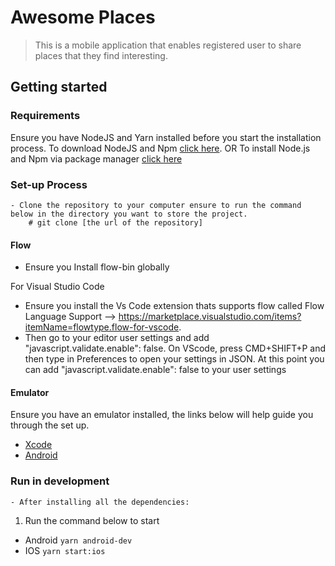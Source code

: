 # Awesome Places

> This is a mobile application that enables registered user to share places that they find interesting.

## Getting started

### Requirements

Ensure you have NodeJS and Yarn installed before you start the installation process.
To download NodeJS and Npm [click here](https://nodejs.org/en/download/). OR To install Node.js and Npm via package manager [click here](https://nodejs.org/en/download/package-manager/)

### Set-up Process

```
- Clone the repository to your computer ensure to run the command below in the directory you want to store the project.
    # git clone [the url of the repository]
```

#### Flow

- Ensure you Install flow-bin globally

For Visual Studio Code

- Ensure you install the Vs Code extension thats supports flow called Flow Language Support --> https://marketplace.visualstudio.com/items?itemName=flowtype.flow-for-vscode.
- Then go to your editor user settings and add "javascript.validate.enable": false. On VScode, press CMD+SHIFT+P and then type in Preferences to open your settings in JSON. At this point you can add "javascript.validate.enable": false to your user settings

#### Emulator

Ensure you have an emulator installed, the links below will help guide you through the set up.

- [Xcode](https://facebook.github.io/react-native/docs/getting-started#xcode)
- [Android](https://facebook.github.io/react-native/docs/getting-started#android-development-environment)

### Run in development

```
- After installing all the dependencies:
```

1. Run the command below to start

- Android
  `yarn android-dev`
- IOS
  `yarn start:ios`


